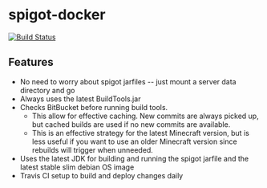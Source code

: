 # spigot-docker
[![Build Status](https://travis-ci.com/shepherdjerred-minecraft/spigot-docker.svg?branch=master)](https://travis-ci.com/shepherdjerred-minecraft/spigot-docker)

## Features
* No need to worry about spigot jarfiles -- just mount a server data directory and go
* Always uses the latest BuildTools.jar
* Checks BitBucket before running build tools.
  * This allow for effective caching. New commits are always picked up, but cached builds are used if no new commits are available.
  * This is an effective strategy for the latest Minecraft version, but is less useful if you want to use an older Minecraft version since rebuilds will trigger when unneeded.
* Uses the latest JDK for building and running the spigot jarfile and the latest stable slim debian OS image
* Travis CI setup to build and deploy changes daily
